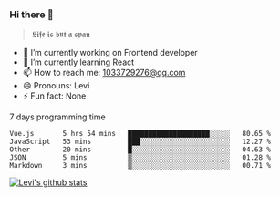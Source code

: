 ### Hi there 👋

> 𝕷𝖎𝖋𝖊 𝖎𝖘 𝖇𝖚𝖙 𝖆 𝖘𝖕𝖆𝖓

- 🔭 I’m currently working on Frontend developer
- 🌱 I’m currently learning React
- 📫 How to reach me: 1033729276@qq.com
- 😄 Pronouns: Levi
- ⚡ Fun fact: None


7 days programming time



<!--START_SECTION:waka-->
```text
Vue.js       5 hrs 54 mins   ████████████████████░░░░░   80.65 % 
JavaScript   53 mins         ███░░░░░░░░░░░░░░░░░░░░░░   12.27 % 
Other        20 mins         █░░░░░░░░░░░░░░░░░░░░░░░░   04.63 % 
JSON         5 mins          ▒░░░░░░░░░░░░░░░░░░░░░░░░   01.28 % 
Markdown     3 mins          ▒░░░░░░░░░░░░░░░░░░░░░░░░   00.71 % 
```
<!--END_SECTION:waka-->


[![Levi's github stats](https://github-readme-stats.vercel.app/api?username=chaossssss)](https://github.com/anuraghazra/github-readme-stats)
